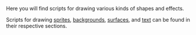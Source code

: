 Here you will find scripts for drawing various kinds of shapes
and effects. 

Scripts for drawing [sprites], [backgrounds], [surfaces], and 
[text] can be found in their respective sections.

[sprites]: /script/Graphics/Sprites/
[backgrounds]: /script/Graphics/Backgrounds/
[surfaces]: /script/Graphics/Surfaces/
[text]: /script/Graphics/Text/